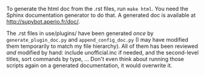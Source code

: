 To generate the html doc from the .rst files, run `make html`. 
You need the Sphinx documentation generator to do that.
A generated doc is available at <http://supybot.aperio.fr/doc/>.

The .rst files in use/plugins/ have been generated *once* by
`generate_plugin_doc.py` and `append_config_doc.py` (I may have modified 
them temporarily to match my file hierarchy).
All of them has been reviewed *and* modified by hand: include unofficial.inc
if needed, and the second-level titles, sort commands by type, ... Don't
even think about running those scripts again on a generated documentation, 
it would overwrite it.
